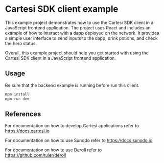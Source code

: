 # Cartesi SDK client example

This example project demonstrates how to use the Cartesi SDK client in a JavaScript frontend application. The project uses React and includes an example of how to interact with a dapp deployed on the network. It provides a simple user interface to send inputs to the dapp, drink potions, and check the hero status.

Overall, this example project should help you get started with using the Cartesi SDK client in a JavaScript frontend application.

## Usage

Be sure that the backend example is running before run this client.

```sh
npm install
npm run dev
```

## References

For documentation on how to develop Cartesi applications refer to https://docs.cartesi.io

For documentation on how to use Sunodo refer to https://docs.sunodo.io

For documentation on how to use Deroll refer to https://github.com/tuler/deroll
